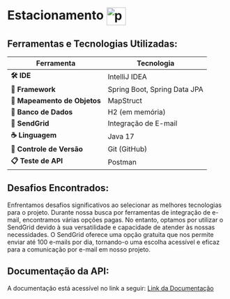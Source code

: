 # Estacionamento <img align="center" width="44" height="41" src="https://img.icons8.com/fluency/48/parking-meter.png" alt="parking-meter"/>

## Ferramentas e Tecnologias Utilizadas:

| Ferramenta                   | Tecnologia                   |
|------------------------------|------------------------------|
| **🛠 IDE**                   | IntelliJ IDEA                |
| **🚀 Framework**             | Spring Boot, Spring Data JPA |
| **🧩 Mapeamento de Objetos** | MapStruct                    |
| **💾 Banco de Dados**        | H2 (em memória)              |
| **📧 SendGrid**              | Integração de E-mail         | 
| **☕ Linguagem**              | Java 17                      |
| **🔗 Controle de Versão**    | Git (GitHub)                 |
| **📋 Teste de API**          | Postman                      |

## Desafios Encontrados:

Enfrentamos desafios significativos ao selecionar as melhores tecnologias para o projeto. Durante nossa busca por
ferramentas de integração de e-mail, encontramos várias opções pagas. No entanto, optamos por utilizar o SendGrid devido
à sua versatilidade e capacidade de atender às nossas necessidades. O SendGrid oferece uma opção gratuita que nos
permite enviar até 100 e-mails por dia, tornando-o uma escolha acessível e eficaz para a comunicação por e-mail em nosso
projeto.

## Documentação da API:

A documentação está acessível no link a
seguir: [Link da Documentação](https://app.swaggerhub.com/apis/JONATASSP/estacionamento-tech/1.0.0#/)
